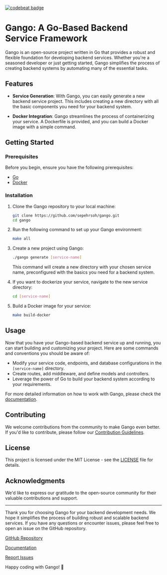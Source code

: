 [![codebeat badge](https://codebeat.co/badges/da2c9829-f570-4555-ab2a-9bcb7bc9e1e5)](https://codebeat.co/projects/github-com-sepehrsoh-gango-main)

# Gango: A Go-Based Backend Service Framework

Gango is an open-source project written in Go that provides a robust and flexible foundation for developing backend services. Whether you're a seasoned developer or just getting started, Gango simplifies the process of creating backend systems by automating many of the essential tasks.

## Features

- **Service Generation**: With Gango, you can easily generate a new backend service project. This includes creating a new directory with all the basic components you need for your backend system.

- **Docker Integration**: Gango streamlines the process of containerizing your service. A Dockerfile is provided, and you can build a Docker image with a simple command.

## Getting Started

### Prerequisites

Before you begin, ensure you have the following prerequisites:

- [Go](https://golang.org/doc/install)
- [Docker](https://docs.docker.com/get-docker/)

### Installation

1. Clone the Gango repository to your local machine:

   ```bash
   git clone https://github.com/sepehrsoh/gango.git
   cd gango
   ```

2. Run the following command to set up your Gango environment:

   ```bash
   make all
   ```

3. Create a new project using Gango:

   ```bash
   ./gango generate [service-name]
   ```

   This command will create a new directory with your chosen service name, preconfigured with the basics you need for a backend system.

4. If you want to dockerize your service, navigate to the new service directory:

   ```bash
   cd [service-name]
   ```

5. Build a Docker image for your service:

   ```bash
   make build-docker
   ```

## Usage

Now that you have your Gango-based backend service up and running, you can start building and customizing your project. Here are some commands and conventions you should be aware of:

- Modify your service code, endpoints, and database configurations in the `[service-name]` directory.
- Create routes, add middleware, and define models and controllers.
- Leverage the power of Go to build your backend system according to your requirements.

For more detailed information on how to work with Gango, please check the [documentation](https://github.com/sepehrsoh/gango/wiki).

## Contributing

We welcome contributions from the community to make Gango even better. If you'd like to contribute, please follow our [Contribution Guidelines](CONTRIBUTING.md).

## License

This project is licensed under the MIT License - see the [LICENSE](LICENSE) file for details.

## Acknowledgments

We'd like to express our gratitude to the open-source community for their valuable contributions and support.

---

Thank you for choosing Gango for your backend development needs. We hope it simplifies the process of building robust and scalable backend services. If you have any questions or encounter issues, please feel free to open an issue on the GitHub repository.

[GitHub Repository](https://github.com/sepehrsoh/gango)

[Documentation](https://github.com/sepehrsoh/gango/wiki)

[Report Issues](https://github.com/sepehrsoh/gango/issues)

Happy coding with Gango! 🚀

